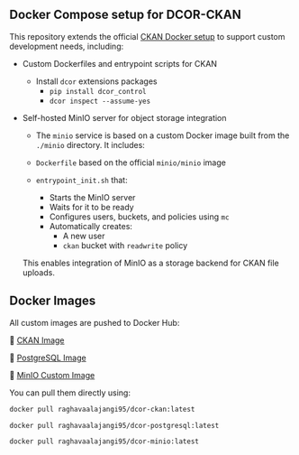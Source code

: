 ## Docker Compose setup for DCOR-CKAN

This repository extends the official [CKAN Docker setup](https://github.com/ckan/ckan-docker) to support custom development needs, including:

- Custom Dockerfiles and entrypoint scripts for CKAN
   - Install `dcor` extensions packages
      - `pip install dcor_control`
      - `dcor inspect --assume-yes`
- Self-hosted MinIO server for object storage integration  
   - The `minio` service is based on a custom Docker image built from the `./minio` directory. It includes:

   - `Dockerfile` based on the official `minio/minio` image
   - `entrypoint_init.sh` that:
      - Starts the MinIO server
      - Waits for it to be ready
      - Configures users, buckets, and policies using `mc`
      - Automatically creates:
        - A new user
        - `ckan` bucket with `readwrite` policy

    This enables integration of MinIO as a storage backend for CKAN file uploads.


## Docker Images
All custom images are pushed to Docker Hub:

🔗 [CKAN Image](https://hub.docker.com/repository/docker/raghavaalajangi95/dcor-ckan/tags)

🔗 [PostgreSQL Image](https://hub.docker.com/repository/docker/raghavaalajangi95/dcor-postgresql/tags)

🔗 [MinIO Custom Image](https://hub.docker.com/repository/docker/raghavaalajangi95/dcor-minio/tags)

You can pull them directly using:

```bash
docker pull raghavaalajangi95/dcor-ckan:latest

docker pull raghavaalajangi95/dcor-postgresql:latest

docker pull raghavaalajangi95/dcor-minio:latest
```



